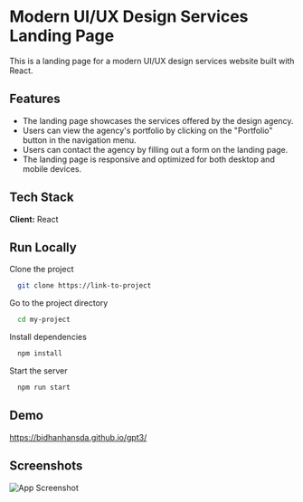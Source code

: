 
# Modern UI/UX Design Services Landing Page

This is a landing page for a modern UI/UX design services website built with React.


## Features

- The landing page showcases the services offered by the design agency.
- Users can view the agency's portfolio by clicking on the "Portfolio" button in the navigation menu.
- Users can contact the agency by filling out a form on the landing page.
- The landing page is responsive and optimized for both desktop and mobile devices.

## Tech Stack

**Client:** React




## Run Locally

Clone the project

```bash
  git clone https://link-to-project
```

Go to the project directory

```bash
  cd my-project
```

Install dependencies

```bash
  npm install
```

Start the server

```bash
  npm run start
```


## Demo

https://bidhanhansda.github.io/gpt3/


## Screenshots

![App Screenshot](https://res.cloudinary.com/bidcode/image/upload/v1683603884/proA_ct5wtt.png)


